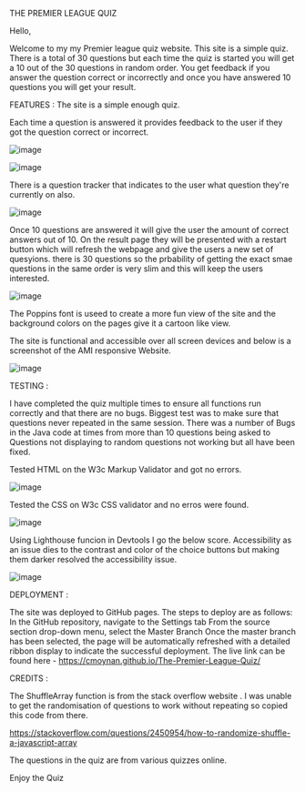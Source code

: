 THE PREMIER LEAGUE QUIZ

Hello,

Welcome to my my Premier league quiz website. This site is a simple quiz. There is a total of 30 questions but each time the quiz is started you will get a 10 out of the 30 questions in random order. You get feedback if you answer the question correct or incorrectly and once you have answered 10 questions you will get your result.

FEATURES : The site is a simple enough quiz.

Each time a question is answered it provides feedback to the user if they got the question correct or incorrect.

![image](https://github.com/cmoynan/The-Premier-League-Quiz/assets/150179658/88868ad1-3e2d-4e45-9f79-bf096579647e)

![image](https://github.com/cmoynan/The-Premier-League-Quiz/assets/150179658/f912acb8-4b43-4132-9ce5-2718f138f297)



There is a question tracker that indicates to the user what question they're currently on also.

![image](https://github.com/cmoynan/The-Premier-League-Quiz/assets/150179658/cced8f74-ab91-40a7-995e-7003253a14c4)


Once 10 questions are answered it will give the user the amount of correct answers out of 10. On the result page they will be presented with a restart button which will refresh the webpage and give the users a new set of quesyions. there is 30 questions so the prbability of getting the exact smae questions in the same order is very slim and this will keep the users interested.

![image](https://github.com/cmoynan/The-Premier-League-Quiz/assets/150179658/cf8cf937-37ad-487a-81dd-876be1e1a685)


The Poppins font is useed to create a more fun view of the site and the background colors on the pages give it a cartoon like view.

The site is functional and accessible over all screen devices and below is a screenshot of the AMI responsive Website.

![image](https://github.com/cmoynan/The-Premier-League-Quiz/assets/150179658/d6032fdf-d845-4bec-ba8c-983667034db3)


TESTING :

I have completed the quiz multiple times to ensure all functions run correctly and that there are no bugs. Biggest test was to make sure that questions never repeated in the same session. There was a number of Bugs in the Java code at times from more than 10 questions being asked to Questions not displaying to random questions not working but all have been fixed.

Tested HTML on the W3c Markup Validator and got no errors.

![image](https://github.com/cmoynan/The-Premier-League-Quiz/assets/150179658/de550618-ea69-4c81-90b9-8f1ac978654a)


Tested the CSS on W3c CSS validator and no erros were found.

![image](https://github.com/cmoynan/The-Premier-League-Quiz/assets/150179658/b7b750d9-df9a-401c-b53a-820818752aaa)

Using Lighthouse funcion in Devtools I go the below score. Accessibility as an issue dies to the contrast and color of the choice buttons but making them darker resolved the accessibility issue.

![image](https://github.com/cmoynan/The-Premier-League-Quiz/assets/150179658/57865843-a21d-4c8d-b094-3cd2cb1ae497)



DEPLOYMENT :

The site was deployed to GitHub pages. The steps to deploy are as follows: In the GitHub repository, navigate to the Settings tab From the source section drop-down menu, select the Master Branch Once the master branch has been selected, the page will be automatically refreshed with a detailed ribbon display to indicate the successful deployment. The live link can be found here - https://cmoynan.github.io/The-Premier-League-Quiz/

CREDITS :

The ShuffleArray function is from the stack overflow website . I was unable to get the randomisation of questions to work without repeating so copied this code from there.

https://stackoverflow.com/questions/2450954/how-to-randomize-shuffle-a-javascript-array

The questions in the quiz are from various quizzes online.

Enjoy the Quiz
